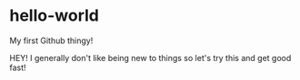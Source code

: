 # hello-world
My first Github thingy!

HEY! I generally don't like being new to things so let's try this and get good fast!
